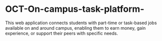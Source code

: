 # OCT-On-campus-task-platform-
This web application connects students with part-time or task-based jobs available on and around campus, enabling them to earn money, gain experience, or support their peers with specific needs.
